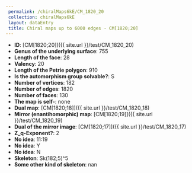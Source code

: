 ```yaml
--- 
 permalink: /chiralMaps6kE/CM_1820_20 
 collection: chiralMaps6kE
 layout: dataEntry
 title: Chiral maps up to 6000 edges - CM[1820;20]
---
```


- **ID**: [CM[1820;20]]({{ site.url }}/test/CM_1820_20)
- **Genus of the underlying surface**: 755
- **Length of the face**: 28
- **Valency**: 20
- **Length of the Petrie polygon**: 910
- **Is the automorphism group solvable?**: S
- **Number of vertices**: 182
- **Number of edges**: 1820
- **Number of faces**: 130
- **The map is self-**: none
- **Dual map**: [CM[1820;18]]({{ site.url }}/test/CM_1820_18)
- **Mirror (enantihomorphic) map**: [CM[1820;19]]({{ site.url }}/test/CM_1820_19)
- **Dual of the mirror image**: [CM[1820;17]]({{ site.url }}/test/CM_1820_17)
- **Z_q-Exponent?**: 2
- **No idea**:  11:19
- **No idea**: Y
- **No idea**: N
- **Skeleton**: Sk(182;5)^5
- **Some other kind of skeleton**: nan
